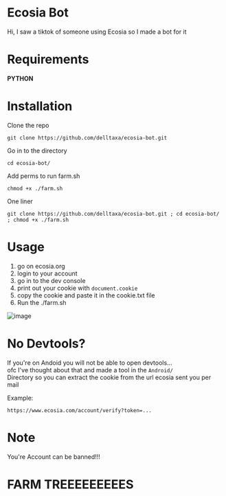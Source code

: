 # Ecosia Bot

Hi, I saw a tiktok of someone using Ecosia so I made a bot for it

# Requirements

**PYTHON**

# Installation

Clone the repo
```
git clone https://github.com/delltaxa/ecosia-bot.git
```

Go in to the directory
```
cd ecosia-bot/
```

Add perms to run farm.sh
```
chmod +x ./farm.sh
```

One liner
```
git clone https://github.com/delltaxa/ecosia-bot.git ; cd ecosia-bot/ ; chmod +x ./farm.sh
```

# Usage

1. go on ecosia.org
2. login to your account
3. go in to the dev console
4. print out your cookie with ``` document.cookie ``` <br/>
5. copy the cookie and paste it in the cookie.txt file
6. Run the ./farm.sh

![image](https://user-images.githubusercontent.com/114283067/200119979-66396705-d714-49cf-978a-6c45f5c639a2.png)


# No Devtools?

If you're on Andoid you will not be able to open devtools... <br/>
ofc I've thought about that and made a tool in the ``` Android/ ``` <br/>
Directory so you can extract the cookie from the url ecosia sent you per mail

Example:

``` https://www.ecosia.com/account/verify?token=... ```

# Note

You're Account can be banned!!!

# FARM TREEEEEEEEES
